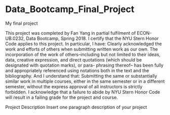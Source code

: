 # Data_Bootcamp_Final_Project
My final project


This project was completed by Fan Yang in partial fulfilment of ECON-UB.0232, Data Bootcamp, Spring 2018. I certify that the NYU Stern Honor Code applies to this project. In particular, I have:
Clearly acknowledged the work and efforts of others when submitting written work as our own. The incorporation of the work of others–including but not limited to their ideas, data, creative expression, and direct quotations (which should be designated with quotation marks), or para- phrasing thereof– has been fully and appropriately referenced using notations both in the text and the bibliography.
And I understand that:
Submitting the same or substantially similar work in multiple courses, either in the same semester or in a different semester, without the express approval of all instructors is strictly forbidden.
I acknowledge that a failure to abide by NYU Stern Honor Code will result in a failing grade for the project and course.


Project Description
Insert one paragraph description of your project
